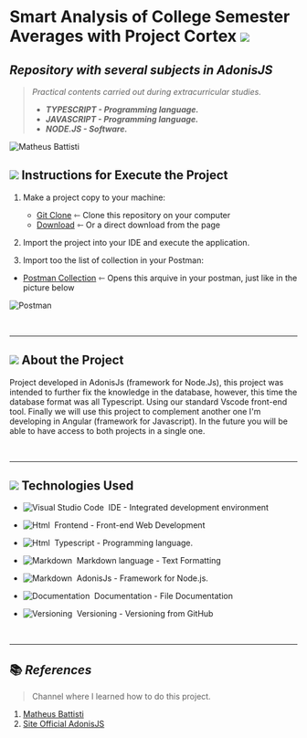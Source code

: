 # Smart Analysis of College Semester Averages with Project Cortex ![](/Icons/AdonisJS%20Logo.svg)

## _Repository with several subjects in AdonisJS_

> _Practical contents carried out during extracurricular studies._
>
> - **_TYPESCRIPT - Programming language._**
> - **_JAVASCRIPT - Programming language._**
> - **_NODE.JS - Software._**

![Matheus Battisti](/assets/Capa%20for%20Project.jpg)

## ![](/Icons/instrucoes.png) Instructions for Execute the Project 

1. Make a project copy to your machine: 
    - [Git Clone](https://github.com/ArthurEstevan/Matheus-Battist-AdonisJS-2022) ⇽ Clone this repository on your computer
    - [Download](https://github.com/ArthurEstevan/Matheus-Battist-AdonisJS-2022/archive/refs/heads/master.zip) ⇽ Or a direct download from the page 

2. Import the project into your IDE and execute the application.

3. Import too the list of collection in your Postman:
- [Postman Collection](https://github.com/ArthurEstevan/Matheus-Battist-AdonisJS-2022/tree/master/Postman) ⇽ Opens this arquive in your postman, just like in the picture below

![Postman](/assets/Import%20in%20Postman.png)

<br>
    
---

## ![](/Icons/icon_conceito.png) About the Project

Project developed in AdonisJs (framework for Node.Js), this project was intended to further fix the knowledge in the database, however, this time the database format was all Typescript. Using our standard Vscode front-end tool.
Finally we will use this project to complement another one I'm developing in Angular (framework for Javascript). In the future you will be able to have access to both projects in a single one.

<br>

---

## ![](/Icons/configuracoes.png) Technologies Used

- ![Visual Studio Code](https://img.shields.io/badge/Visual%20Studio%20Code-black?style=for-the-badge&logo=visual-studio-code&logoColor=007ACC)&nbsp; IDE - Integrated development environment

- ![Html](https://img.shields.io/badge/Html-black?style=for-the-badge&logo=html5&logoColor=#E34F26)&nbsp; Frontend - Front-end Web Development 

- ![Html](https://img.shields.io/badge/Typescript-black?style=for-the-badge&logo=typescript&logoColor=#E34F26)&nbsp; Typescript - Programming language.

- ![Markdown](https://img.shields.io/badge/Markdown-black?style=for-the-badge&logo=markdown&logoColor=#000000)&nbsp; Markdown language - Text Formatting 

- ![Markdown](https://img.shields.io/badge/AdonisJS-black?style=for-the-badge&logo=adonisjs&logoColor=#000000)&nbsp; AdonisJs - Framework for Node.js. 

- ![Documentation](https://img.shields.io/badge/Documentation-black?style=for-the-badge&logo=academia&logoColor=#41454A)&nbsp; Documentation - File Documentation

- ![Versioning](https://img.shields.io/badge/Versioning-black?style=for-the-badge&logo=git&logoColor=#F05032)&nbsp; Versioning - Versioning from GitHub

<br>

---

## 📚 _References_ 

> Channel where I learned how to do this project.

1. [Matheus Battisti](https://www.youtube.com/watch?v=y8XfJJYhXPE)
2. [Site Official AdonisJS](https://adonisjs.com)
